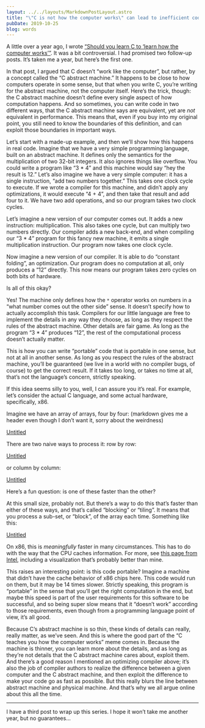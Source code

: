 ```yaml
---
layout: ../../layouts/MarkdownPostLayout.astro
title: "\"C is not how the computer works\" can lead to inefficient code"
pubDate: 2019-10-25
blog: words
---
```



A little over a year ago, I wrote [“Should you learn C to ‘learn how the computer works’”](https://words.steveklabnik.com/should-you-learn-c-to-learn-how-the-computer-works). It was a bit controversial. I had promised two follow-up posts. It’s taken me a year, but here’s the first one.

In that post, I argued that C doesn’t “work like the computer”, but rather, by a concept called the “C abstract machine.” It happens to be close to how computers operate in some sense, but that when you write C, you’re writing for the abstract machine, not the computer itself. Here’s the trick, though: the C abstract machine doesn’t define every single aspect of how computation happens. And so sometimes, you can write code in two different ways, that the C abstract machine says are equivalent, yet are *not* equivalent in performance. This means that, even if you buy into my original point, you still need to know the boundaries of this definition, and can exploit those boundaries in important ways.

Let’s start with a made-up example, and then we’ll show how this happens in real code. Imagine that we have a very simple programming language, built on an abstract machine. It defines only the semantics for the multiplication of two 32-bit integers. It also ignores things like overflow. You could write a program like “3 * 4” and this machine would say “hey the result is 12.” Let’s also imagine we have a very simple computer: it has a single instruction, “add two numbers together.” This takes one clock cycle to execute. If we wrote a compiler for this machine, and didn’t apply any optimizations, it would execute “4 + 4”, and then take that result and add four to it. We have two add operations, and so our program takes two clock cycles.

Let’s imagine a new version of our computer comes out. It adds a new instruction: multiplication. This also takes one cycle, but can multiply two numbers directly. Our compiler adds a new back-end, and when compiling our “3 * 4” program for this fancy new machine, it emits a single multiplication instruction. Our program now takes one clock cycle.

Now imagine a new version of our compiler. It is able to do “constant folding”, an optimization. Our program does no computation at all, only produces a “12” directly. This now means our program takes zero cycles on both bits of hardware.

Is all of this okay?

Yes! The machine only defines how the `*` operator works on numbers in a “what number comes out the other side” sense. It doesn’t specify how to actually accomplish this task. Compilers for our little language are free to implement the details in any way they choose, as long as they respect the rules of the abstract machine. Other details are fair game. As long as the program “3 * 4” produces “12”, the rest of the computational process doesn’t actually matter.

This is how you can write “portable” code that is portable in one sense, but not at all in another sense. As long as you respect the rules of the abstract machine, you’ll be guaranteed (we live in a world with no compiler bugs, of course) to get the correct result. If it takes too long, or takes no time at all, that’s not the language’s concern, strictly speaking.

If this idea seems silly to you, well, I can assure you it’s real. For example, let’s consider the actual C language, and some actual hardware, specifically, x86.

Imagine we have an array of arrays, four by four: (markdown gives me a header even though I don’t want it, sorry about the weirdness)

[Untitled](C%20is%20not%20how%20the%20computer%20works%20can%20lead%20to%20ineffi%202b34895a7b344b0e93a0dbd0515139ca/Untitled%20Database%20df376e76bfe74a62abbdda51693c3dce.csv)

There are two naive ways to process it: row by row:

[Untitled](C%20is%20not%20how%20the%20computer%20works%20can%20lead%20to%20ineffi%202b34895a7b344b0e93a0dbd0515139ca/Untitled%20Database%20c2687cd2b9814695ba63e3183581d2e6.csv)

or column by column:

[Untitled](C%20is%20not%20how%20the%20computer%20works%20can%20lead%20to%20ineffi%202b34895a7b344b0e93a0dbd0515139ca/Untitled%20Database%20e999f44a3a62483092c9065991f9768a.csv)

Here’s a fun question: is one of these faster than the other?

At this small size, probably not. But there’s a way to do this that’s faster than either of these ways, and that’s called “blocking” or “tiling”. It means that you process a sub-set, or “block”, of the array each time. Something like this:

[Untitled](C%20is%20not%20how%20the%20computer%20works%20can%20lead%20to%20ineffi%202b34895a7b344b0e93a0dbd0515139ca/Untitled%20Database%20f238e97cef4442efb1628470bf902868.csv)

On x86, this is *meaningfully* faster in many circumstances. This has to do with the way that the CPU caches information. For more, see [this page from Intel](https://software.intel.com/en-us/articles/how-to-use-loop-blocking-to-optimize-memory-use-on-32-bit-intel-architecture), including a visualization that’s probably better than mine.

This raises an interesting point: is this code portable? Imagine a machine that didn’t have the cache behavior of x86 chips here. This code would run on them, but it may be 14 times slower. Strictly speaking, this program is “portable” in the sense that you’ll get the right computation in the end, but maybe this speed is part of the user requirements for this software to be successful, and so being super slow means that it “doesn’t work” according to those requirements, even though from a programming language point of view, it’s all good.

Because C’s abstract machine is so thin, these kinds of details can really, really matter, as we’ve seen. And this is where the good part of the “C teaches you how the computer works” meme comes in. Because the machine is thinner, you can learn more about the details, and as long as they’re not details that the C abstract machine cares about, exploit them. And there’s a good reason I mentioned an optimizing compiler above; it’s also the job of compiler authors to realize the difference between a given computer and the C abstract machine, and then exploit the difference to make your code go as fast as possible. But this really blurs the line between abstract machine and physical machine. And that’s why we all argue online about this all the time.

---

I have a third post to wrap up this series. I hope it won’t take me another year, but no guarantees…
